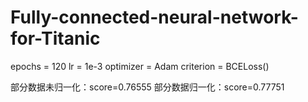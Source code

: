 # Fully-connected-neural-network-for-Titanic
epochs = 120
lr = 1e-3
optimizer = Adam
criterion = BCELoss()

部分数据未归一化：score=0.76555
部分数据归一化：score=0.77751

